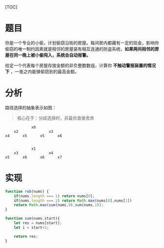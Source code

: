 [TOC]

# 题目

你是一个专业的小偷，计划偷窃沿街的房屋。每间房内都藏有一定的现金，影响你偷窃的唯一制约因素就是相邻的房屋装有相互连通的防盗系统，**如果两间相邻的房屋在同一晚上被小偷闯入，系统会自动报警。**

给定一个代表每个房屋存放金额的非负整数数组，计算你 **不触动警报装置的情况下** ，一夜之内能够偷窃到的最高金额。

# 分析
路径选择的抽象表示如图：
> 核心在于：分歧选择时，非最优直接舍弃
```
            x0
    x2              x3
x4      x5      x5      x6


            x1
    x3              x4
x5      x6      x6      x7
```

# 实现
```js
function rob(nums) {
    if(nums.length === 1) return nums[0];
    if(nums.length === 2) return Math.max(nums[0],nums[1])
    return Math.max(sum(nums,0),sum(nums,1));
}

function sum(nums,start){
    let res = nums[start];
    let i = start+2;

    return res;
}
```